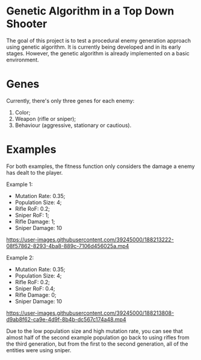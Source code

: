 # Genetic Algorithm in a Top Down Shooter

The goal of this project is to test a procedural enemy generation approach using genetic algorithm. It is currently being developed and in its early stages. However, the genetic algorithm is already implemented on a basic environment.

# Genes

Currently, there's only three genes for each enemy: 
1. Color;
2. Weapon (rifle or sniper);
3. Behaviour (aggressive, stationary or cautious).

# Examples

For both examples, the fitness function only considers the damage a enemy has dealt to the player.

Example 1:
- Mutation Rate: 0.35;
- Population Size: 4;
- Rifle RoF: 0.2;
- Sniper RoF: 1;
- Rifle Damage: 1;
- Sniper Damage: 10  

https://user-images.githubusercontent.com/39245000/188213222-08f57862-8293-4ba8-889c-7106d456025a.mp4

Example 2:
- Mutation Rate: 0.35;
- Population Size: 4;
- Rifle RoF: 0.2;
- Sniper RoF: 0.4;
- Rifle Damage: 0;
- Sniper Damage: 10  

https://user-images.githubusercontent.com/39245000/188213808-d9ab8f62-ca9e-4d9f-8b4b-dc567c174a48.mp4

Due to the low population size and high mutation rate, you can see that almost half of the second example population go back to using rifles from the third generation, but from the first to the second generation, all of the entities were using sniper.

